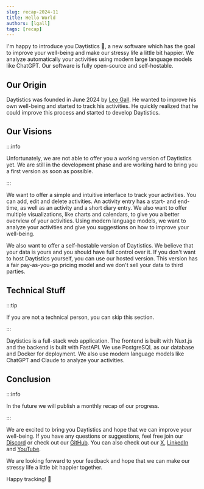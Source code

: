 ```yaml
---
slug: recap-2024-11
title: Hello World
authors: [lgall]
tags: [recap]
---
```


I'm happy to introduce you Daytistics 🎉, a new software which has the goal to improve your well-being and make our stressy life a little bit happier. 
We analyze automatically your activities using modern large language models like ChatGPT. Our software is fully open-source and self-hostable.

<!-- truncate -->

## Our Origin

Daytistics was founded in June 2024 by [Leo Gall](/blog/authors/lgall). He wanted to improve his own well-being and started to track his activities. 
He quickly realized that he could improve this process and started to develop Daytistics. 

## Our Visions

:::info

Unfortunately, we are not able to offer you a working version of Daytistics yet. We are still in the development phase and are working hard to bring you a first version as soon as possible.

:::

We want to offer a simple and intuitive interface to track your activities. You can add, edit and delete activities. An activity entry has a start- and end-time, as 
well as an activity and a short diary entry. We also want to offer multiple visualizations, like charts and calendars, to give you a
better overview of your activities. Using modern language models, we want to analyze your activities and give you suggestions on how to improve your well-being.

We also want to offer a self-hostable version of Daytistics. We believe that your data is yours and you should have full control over it. If you don't
want to host Daytistics yourself, you can use our hosted version. This version has a fair pay-as-you-go pricing model and we don't sell your data to 
third parties.

## Technical Stuff

:::tip

If you are not a technical person, you can skip this section.

:::

Daytistics is a full-stack web application. The frontend is built with Nuxt.js and the backend is built with FastAPI. 
We use PostgreSQL as our database and Docker for deployment. We also use modern language models like ChatGPT and Claude to analyze your activities.


## Conclusion

:::info

In the future we will publish a monthly recap of our progress. 

:::

We are excited to bring you Daytistics and hope that we can improve your well-being. If you have any questions or suggestions, feel free join our [Discord](https://discord.gg/daytistics) or check out our [GitHub](https://github.com/daytistics). You can also check out our [X](https://x.com/daytistics), [LinkedIn](https://www.linkedin.com/company/daytistics) and [YouTube](https://www.youtube.com/@daytistics).

We are looking forward to your feedback and hope that we can make our stressy life a little bit happier together.

Happy tracking! 🚀

